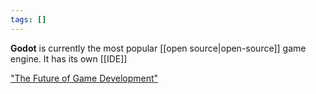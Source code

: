 ```yaml
---
tags: []
---
```

**Godot** is currently the most popular [[open source|open-source]] game engine.
It has its own [[IDE]]

["The Future of Game Development"](https://youtu.be/EYt6uDr-PHQ?si=99-6b-e2JdJgg4z-)